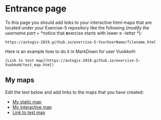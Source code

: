 # Entrance page

To this page you should add links to your interactive html-maps that are located under your Exercise-5 repository like the following (*modify the username part* + *notice that **e**xercise starts with lower e -letter *):

 `https://autogis-2019.github.io/exercise-5-YourUserName/filename.html`

Here is an example how to do it in MarkDown for user VuokkoH:

```
[Link to test map](https://autogis-2019.github.io/exercise-5-VuokkoH/test_map.html)
```

## My maps

Edit the text below and add links to the maps that you have created:

 - [My static map](https://autogis-2020.github.io/exercise-5-pfung-maker/docs/Problem1_static_map.png)
 - [My interactive map](https://autogis-2020.github.io/exercise-5-pfung-maker/docs/Problem2_base_map.html)
 - [Link to test map](https://autogis-2020.github.io/exercise-5-pfung-maker/test_map.html)

